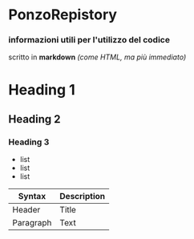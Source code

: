 # PonzoRepistory

### informazioni utili per l'utilizzo del codice
scritto in **markdown** *(come HTML, ma più immediato)*

# Heading 1
## Heading 2
### Heading 3

- list
- list
- list

| Syntax | Description |
| ------------ | ---------------|
| Header | Title |
| Paragraph | Text |
